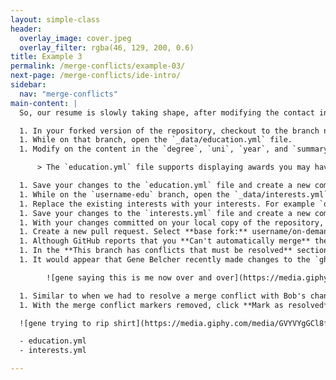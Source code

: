 ```yaml
---
layout: simple-class
header:
  overlay_image: cover.jpeg
  overlay_filter: rgba(46, 129, 200, 0.6)
title: Example 3
permalink: /merge-conflicts/example-03/
next-page: /merge-conflicts/ide-intro/
sidebar:
  nav: "merge-conflicts"
main-content: |
  So, our resume is slowly taking shape, after modifying the contact information in the `_config.yml` file, we turned our attention to the `experience.yml` file, to wrap up, we need to finish adding our _education_ and _interests_ information.

  1. In your forked version of the repository, checkout to the branch named: `username-edu`.
  1. While on that branch, open the `_data/education.yml` file.
  1. Modify on the content in the `degree`, `uni`, `year`, and `summary` lines.

      > The `education.yml` file supports displaying awards you may have received, you can add that on a new line between `year:` and `summary:`.

  1. Save your changes to the `education.yml` file and create a new commit.
  1. While on the `username-edu` branch, open the `_data/interests.yml` file.
  1. Replace the existing interests with your interests. For example `description: Learning about Git and GitHub` could be one of your interests.
  1. Save your changes to the `interests.yml` file and create a new commit.
  1. With your changes committed on your local copy of the repository, `push` your changes to your remote repository.
  1. Create a new pull request. Select **base fork:** username/on-demand-merge-conflict and the **Comparing changes** screen will use your repository branches. Use the **base:** of `gh-pages` and the **compare:** of `username-edu`.
  1. Although GitHub reports that you **Can't automatically merge** these changes, you can still click **Create pull request**.
  1. In the **This branch has conflicts that must be resolved** section of the pull request, you can click the **Resolve conflicts** button to resolve the merge conflict.
  1. It would appear that Gene Belcher recently made changes to the `gh-pages` branch and modified the same files you did, this is what is causing the merge conflicts.

        ![gene saying this is me now over and over](https://media.giphy.com/media/3o72F7WA1CWRGRVCEM/giphy.gif)

  1. Similar to when we had to resolve a merge conflict with Bob's changes, remove Gene's contributions from the `education.yml` and `interests.yml` files. If you need a refresher on how to resolve a merge conflict, check the **I need a refresher** section below.
  1. With the merge conflict markers removed, click **Mark as resolved**.

  ![gene trying to rip shirt](https://media.giphy.com/media/GVYVYgGCl8fVC/giphy.gif)

  - education.yml
  - interests.yml

---
```

